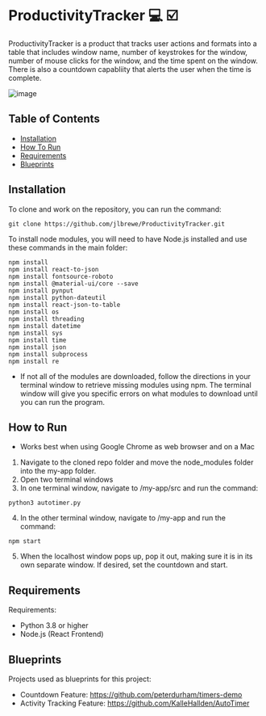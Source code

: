 # ProductivityTracker :computer: :ballot_box_with_check:
ProductivityTracker is a product that tracks user actions and formats into a table that includes window name, number of keystrokes for the window, number of mouse clicks for the window, and the time spent on the window. There is also a countdown capabliity that alerts the user when the time is complete.

![image](https://user-images.githubusercontent.com/70446087/115157661-724ac100-a058-11eb-94f4-fce8eb44bddf.png)

## Table of Contents
* [Installation](#installation)
* [How To Run](#how-to-run)
* [Requirements](#requirements)
* [Blueprints](#blueprints)

## Installation

To clone and work on the repository, you can run the command:
```
git clone https://github.com/jlbrewe/ProductivityTracker.git
```
To install node modules, you will need to have Node.js installed and use these commands in the main folder:
```
npm install
npm install react-to-json
npm install fontsource-roboto
npm install @material-ui/core --save
npm install pynput
npm install python-dateutil
npm install react-json-to-table
npm install os
npm install threading
npm install datetime
npm install sys
npm install time
npm install json
npm install subprocess
npm install re
```
* If not all of the modules are downloaded, follow the directions in your terminal window to retrieve missing modules using npm. The terminal window will give you specific errors on what modules to download until you can run the program.

## How to Run
* Works best when using Google Chrome as web browser and on a Mac
1. Navigate to the cloned repo folder and move the node_modules folder into the my-app folder.
2. Open two terminal windows
3. In one terminal window, navigate to /my-app/src and run the command:
```
python3 autotimer.py
```
4. In the other terminal window, navigate to /my-app and run the command:
```
npm start
```
5. When the localhost window pops up, pop it out, making sure it is in its own separate window. If desired, set the countdown and start.


## Requirements
  
  Requirements:
  * Python 3.8 or higher
  * Node.js (React Frontend)

## Blueprints

  Projects used as blueprints for this project:
  * Countdown Feature: https://github.com/peterdurham/timers-demo
  * Activity Tracking Feature: https://github.com/KalleHallden/AutoTimer
